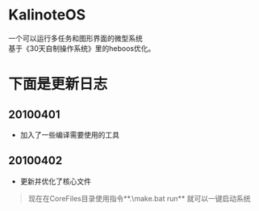 # KalinoteOS
一个可以运行多任务和图形界面的微型系统
<br/>
基于《30天自制操作系统》里的heboos优化。

# 下面是更新日志
## 20100401
- 加入了一些编译需要使用的工具

## 20100402
- 更新并优化了核心文件
> 现在在CoreFiles目录使用指令**.\make.bat run** 就可以一键启动系统
